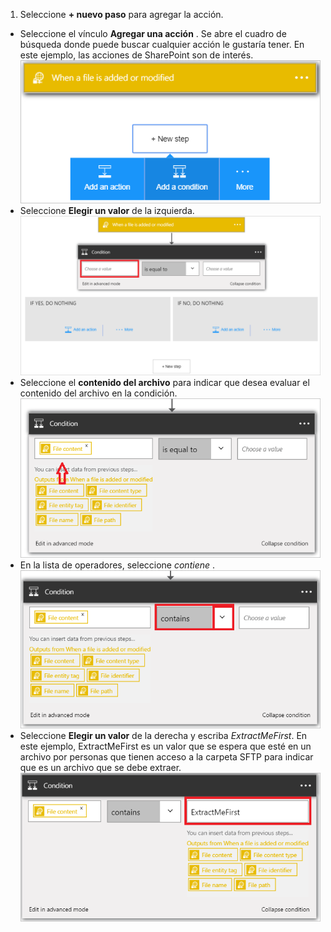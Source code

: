 1. Seleccione **+ nuevo paso** para agregar la acción.  
- Seleccione el vínculo **Agregar una acción** . Se abre el cuadro de búsqueda donde puede buscar cualquier acción le gustaría tener. En este ejemplo, las acciones de SharePoint son de interés.    
![Imagen de condición SFTP 1](./media/connectors-create-api-sftp/condition-1.png)    
- Seleccione **Elegir un valor** de la izquierda. 
![Imagen de condición SFTP 2](./media/connectors-create-api-sftp/condition-2.png)    
- Seleccione el **contenido del archivo** para indicar que desea evaluar el contenido del archivo en la condición.      
![Imagen de condición SFTP 3](./media/connectors-create-api-sftp/condition-3.png)   
- En la lista de operadores, seleccione *contiene* .       
![Imagen de condición SFTP 4](./media/connectors-create-api-sftp/condition-4.png)   
- Seleccione **Elegir un valor** de la derecha y escriba *ExtractMeFirst*. En este ejemplo, ExtractMeFirst es un valor que se espera que esté en un archivo por personas que tienen acceso a la carpeta SFTP para indicar que es un archivo que se debe extraer.  
![Imagen de condición SFTP 5](./media/connectors-create-api-sftp/condition-5.png)   